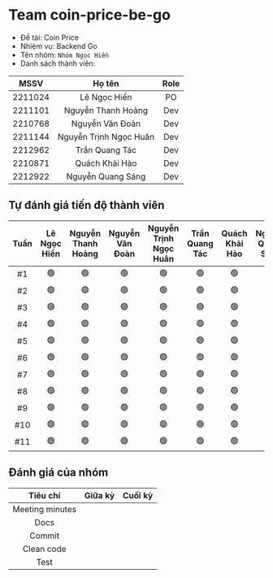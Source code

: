 # Team coin-price-be-go
- Đề tài: Coin Price
- Nhiệm vụ: Backend Go
- Tên nhóm: `Nhóm Ngọc Hiền`
- Danh sách thành viên:

|    MSSV   |         Họ tên         |  Role  |
|:---------:|:----------------------:|:------:|
|  2211024  |      Lê Ngọc Hiền      | PO     |
|  2211101  |   Nguyễn Thanh Hoàng   | Dev    |
|  2210768  |    Nguyễn Văn Đoàn     | Dev    |
|  2211144  | Nguyễn Trịnh Ngọc Huân | Dev    |
|  2212962  |     Trần Quang Tác     | Dev    |
|  2210871  |     Quách Khải Hào     | Dev    |
|  2212922  |    Nguyễn Quang Sáng   | Dev    |
## Tự đánh giá tiến độ thành viên
| Tuần | Lê Ngọc Hiền | Nguyễn Thanh Hoàng | Nguyễn Văn Đoàn | Nguyễn Trịnh Ngọc Huân | Trần Quang Tác | Quách Khải Hảo | Nguyễn Quang Sáng |
|:----:|:------------:|:------------------:|:---------------:|:----------------------:|:--------------:|:--------------:|:-----------------:|
|  #1  |      🟢      |        🟢         |       🟢       |           🟢           |       🟢      |       🟢       |        🟢        |
|  #2  |      🟢      |        🟢         |       🟢       |           🟢           |       🟢      |       🟢       |        🟢        |
|  #3  |      🟢      |        🟢         |       🟢       |           🟢           |       🟢      |       🟢       |        🟢        |
|  #4  |      🟢      |        🟢         |       🟢       |           🟢           |       🟢      |       🟢       |        🟢        |
|  #5  |      🟢      |        🟢         |       🟢       |           🟢           |       🟢      |       🟢       |        🟢        |
|  #6  |      🟢      |        🟢         |       🟢       |           🟢           |       🟢      |       🟢       |        🟢        |
|  #7  |      🟢      |        🟢         |       🟢       |           🟢           |       🟢      |       🟢       |        🟢        |
|  #8  |      🟢      |        🟢         |       🟢       |           🟢           |       🟢      |       🟢       |        🟢        |
|  #9  |      🟢      |        🟢         |       🟢       |           🟢           |       🟢      |       🟢       |        🟢        |
|  #10 |      🟢      |        🟢         |       🟢       |           🟢           |       🟢      |       🟢       |        🟢        |
|  #11 |      🟢      |        🟢         |       🟢       |           🟢           |       🟢      |       🟢       |        🟢        |
## Đánh giá của nhóm
|     Tiêu chí     | Giữa kỳ | Cuối kỳ |
|:----------------:|:-------:|:-------:|
| Meeting minutes  |         |         |
| Docs             |         |         |
| Commit           |         |         |
| Clean code       |         |         |
| Test             |         |         |
